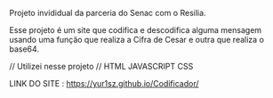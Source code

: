 Projeto invididual da parceria do Senac com o Resilia.

Esse projeto é um site que codifica e descodifica alguma mensagem usando uma função que realiza a Cifra de Cesar e outra que realiza o base64.

// Utilizei nesse projeto // HTML JAVASCRIPT CSS

LINK DO SITE : https://yur1sz.github.io/Codificador/
